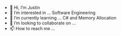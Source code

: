 - 👋 Hi, I’m Justin
- 👀 I’m interested in ... Software Engineering
- 🌱 I’m currently learning ... C# and Memory Allocation
- 💞️ I’m looking to collaborate on ...
- 📫 How to reach me ...

<!---
JustinL11/JustinL11 is a ✨ special ✨ repository because its `README.md` (this file) appears on your GitHub profile.
You can click the Preview link to take a look at your changes.
--->
